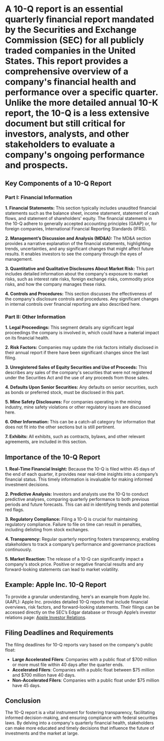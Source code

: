 # A 10-Q report is an essential quarterly financial report mandated by the Securities and Exchange Commission (SEC) for all publicly traded companies in the United States. This report provides a comprehensive overview of a company's financial health and performance over a specific quarter. Unlike the more detailed annual 10-K report, the 10-Q is a less extensive document but still critical for investors, analysts, and other stakeholders to evaluate a company's ongoing performance and prospects.

## Key Components of a 10-Q Report

### Part I: Financial Information
**1. Financial Statements:** 
This section typically includes unaudited financial statements such as the balance sheet, income statement, statement of cash flows, and statement of shareholders' equity. The financial statements in the 10-Q adhere to generally accepted accounting principles (GAAP) or, for foreign companies, International Financial Reporting Standards (IFRS).

**2. Management’s Discussion and Analysis (MD&A):**
The MD&A section provides a narrative explanation of the financial statements, highlighting trends, uncertainties, and any significant changes that might affect future results. It enables investors to see the company through the eyes of management.

**3. Quantitative and Qualitative Disclosures About Market Risk:**
This part includes detailed information about the company's exposure to market risks, such as interest rate risks, foreign exchange risks, commodity price risks, and how the company manages these risks.
  
**4. Controls and Procedures:**
This section discusses the effectiveness of the company's disclosure controls and procedures. Any significant changes in internal controls over financial reporting are also described here.

### Part II: Other Information
**1. Legal Proceedings:**
This segment details any significant legal proceedings the company is involved in, which could have a material impact on its financial health.

**2. Risk Factors:**
Companies may update the risk factors initially disclosed in their annual report if there have been significant changes since the last filing.

**3. Unregistered Sales of Equity Securities and Use of Proceeds:**
This describes any sales of the company's securities that were not registered under the Securities Act and the use of any proceeds from those sales.

**4. Defaults Upon Senior Securities:**
Any defaults on senior securities, such as bonds or preferred stock, must be disclosed in this part.

**5. Mine Safety Disclosures:**
For companies operating in the mining industry, mine safety violations or other regulatory issues are discussed here.

**6. Other Information:**
This can be a catch-all category for information that does not fit into the other sections but is still pertinent.

**7. Exhibits:**
All exhibits, such as contracts, bylaws, and other relevant agreements, are included in this section.

## Importance of the 10-Q Report

**1. Real-Time Financial Insight:**
Because the 10-Q is filed within 45 days of the end of each quarter, it provides near real-time insights into a company’s financial status. This timely information is invaluable for making informed investment decisions.

**2. Predictive Analysis:**
Investors and analysts use the 10-Q to conduct predictive analyses, comparing quarterly performance to both previous periods and future forecasts. This can aid in identifying trends and potential red flags.

**3. Regulatory Compliance:**
Filing a 10-Q is crucial for maintaining regulatory compliance. Failure to file on time can result in penalties, including delisting from stock exchanges.

**4. Transparency:**
Regular quarterly reporting fosters transparency, enabling stakeholders to track a company’s performance and governance practices continuously.

**5. Market Reaction:**
The release of a 10-Q can significantly impact a company's stock price. Positive or negative financial results and any forward-looking statements can lead to market volatility.

## Example: Apple Inc. 10-Q Report
To provide a granular understanding, here's an example from Apple Inc. (AAPL):
Apple Inc. provides detailed 10-Q reports that include financial overviews, risk factors, and forward-looking statements. Their filings can be accessed directly on the SEC’s Edgar database or through Apple’s investor relations page: [Apple Investor Relations](https://investor.apple.com/financials/sec-filings/default.aspx).

## Filing Deadlines and Requirements
The filing deadlines for 10-Q reports vary based on the company's public float:
- **Large Accelerated Filers**: Companies with a public float of $700 million or more must file within 40 days after the quarter ends.
- **Accelerated Filers**: Companies with a public float between $75 million and $700 million have 40 days.
- **Non-Accelerated Filers**: Companies with a public float under $75 million have 45 days.

## Conclusion
The 10-Q report is a vital instrument for fostering transparency, facilitating informed decision-making, and ensuring compliance with federal securities laws. By delving into a company's quarterly financial health, stakeholders can make more educated and timely decisions that influence the future of investments and the market at large.
